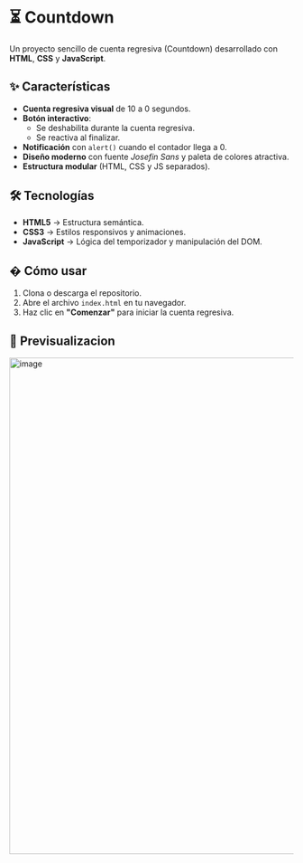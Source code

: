 # ⏳ Countdown  



Un proyecto sencillo de cuenta regresiva (Countdown) desarrollado con **HTML**, **CSS** y **JavaScript**.  

## ✨ Características  
- **Cuenta regresiva visual** de 10 a 0 segundos.  
- **Botón interactivo**:  
  - Se deshabilita durante la cuenta regresiva.  
  - Se reactiva al finalizar.  
- **Notificación** con `alert()` cuando el contador llega a 0.  
- **Diseño moderno** con fuente *Josefin Sans* y paleta de colores atractiva.  
- **Estructura modular** (HTML, CSS y JS separados).  

## 🛠️ Tecnologías  
- **HTML5** → Estructura semántica.  
- **CSS3** → Estilos responsivos y animaciones.  
- **JavaScript** → Lógica del temporizador y manipulación del DOM.  

## � Cómo usar  
1. Clona o descarga el repositorio.  
2. Abre el archivo `index.html` en tu navegador.  
3. Haz clic en **"Comenzar"** para iniciar la cuenta regresiva.  

## 📁 Previsualizacion
<img width="1902" height="878" alt="image" src="https://github.com/user-attachments/assets/2f36fcf8-56d6-4d68-836b-2f937bef1b07" />
